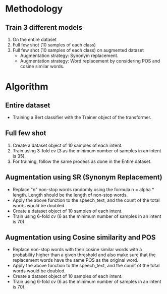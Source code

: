 
# Methodology

## Train 3 different models
1. On the entire dataset
2. Full few shot (10 samples of each class)
3. Full few shot (10 samples of each class) on augmented dataset
   - Augmentation strategy: Synonym replacement.
   - Augmentation strategy: Word replacement by considering POS and cosine similar words.

# Algorithm

## Entire dataset
- Training a Bert classifier with the Trainer object of the transformer.

## Full few shot
1. Create a dataset object of 10 samples of each intent.
2. Train using 3-fold cv (3 as the minimum number of samples in an intent is 35).
3. For training, follow the same process as done in the Entire dataset.

## Augmentation using SR (Synonym Replacement)
- Replace "n" non-stop words randomly using the formula n = alpha * length. Length should be the length of non-stop words.
- Apply the above function to the speech_text, and the count of the total words would be doubled.
- Create a dataset object of 10 samples of each intent.
- Train using 6-fold cv (6 as the minimum number of samples in an intent is 70).

## Augmentation using Cosine similarity and POS
- Replace non-stop words with their cosine similar words with a probability higher than a given threshold and also make sure that the replacement words have the same POS as the original word.
- Apply the above function to the speech_text, and the count of the total words would be doubled.
- Create a dataset object of 10 samples of each intent.
- Train using 6-fold cv (6 as the minimum number of samples in an intent is 70).
